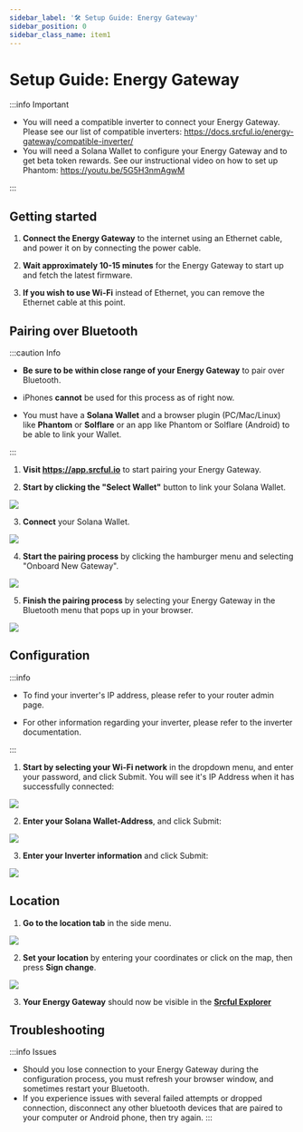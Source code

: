 ```yaml
---
sidebar_label: '🛠️ Setup Guide: Energy Gateway'
sidebar_position: 0
sidebar_class_name: item1
---
```


# Setup Guide: Energy Gateway

:::info Important

- You will need a compatible inverter to connect your Energy Gateway. Please see our list of compatible inverters: https://docs.srcful.io/energy-gateway/compatible-inverter/
- You will need a Solana Wallet to configure your Energy Gateway and to get beta token rewards. See our instructional video on how to set up Phantom: https://youtu.be/5G5H3nmAgwM

:::

## Getting started

1. **Connect the Energy Gateway** to the internet using an Ethernet cable, and power it on by connecting the power cable.

2. **Wait approximately 10-15 minutes** for the Energy Gateway to start up and fetch the latest firmware. 

3. **If you wish to use Wi-Fi** instead of Ethernet, you can remove the Ethernet cable at this point.

## Pairing over Bluetooth

:::caution Info 

- **Be sure to be within close range of your Energy Gateway** to pair over Bluetooth.

- iPhones **cannot** be used for this process as of right now.

- You must have a **Solana Wallet** and a browser plugin (PC/Mac/Linux) like **Phantom** or **Solflare** or an app like Phantom or Solflare (Android) to be able to link your Wallet.

:::

1. **Visit https://app.srcful.io** to start pairing your Energy Gateway.


2. **Start by clicking the "Select Wallet"** button to link your Solana Wallet.

![](../static/img/guide/step-1.png)

3. **Connect** your Solana Wallet.

![](../static/img/guide/step-2.png)

4. **Start the pairing process** by clicking the hamburger menu and selecting "Onboard New Gateway".

![](../static/img/guide/step-3.png)

5. **Finish the pairing process** by selecting your Energy Gateway in the Bluetooth menu that pops up in your browser.

![](../static/img/guide/step-4.png)


## Configuration


:::info

- To find your inverter's IP address, please refer to your router admin page.

- For other information regarding your inverter, please refer to the inverter documentation.

:::

1. **Start by selecting your Wi-Fi network** in the dropdown menu, and enter your password, and click Submit. You will see it's IP Address when it has successfully connected:

![](../static/img/guide/step-5.png)


2. **Enter your Solana Wallet-Address**, and click Submit: 

![](../static/img/guide/step-6.png)

3. **Enter your Inverter information** and click Submit:

![](../static/img/guide/step-7.png)

## Location

1. **Go to the location tab** in the side menu.

![](../static/img/guide/step-8.png)

2. **Set your location** by entering your coordinates or click on the map, then press **Sign change**.

![](../static/img/guide/step-9.png)

3. **Your Energy Gateway** should now be visible in the [**Srcful Explorer**](https://srcful.io)

## Troubleshooting

:::info Issues
- Should you lose connection to your Energy Gateway during the configuration process, you must refresh your browser window, and sometimes restart your Bluetooth.
- If you experience issues with several failed attempts or dropped connection, disconnect any other bluetooth devices that are paired to your computer or Android phone, then try again.
:::
